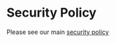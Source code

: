 # Security Policy

Please see our main [security policy](https://github.com/hullcss/CONTRIBUTING/blob/main/SECURITY.md)
